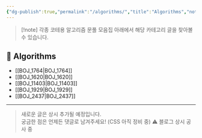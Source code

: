 ```yaml
---
{"dg-publish":true,"permalink":"/algorithms/","title":"Algorithms","noteIcon":"2","created":"2025-08-06T14:45:17.795+09:00","updated":"2025-08-06T14:46:08.855+09:00"}
---
```


> [!note] 각종 코테용 알고리즘 문풀 모음집
아래에서 해당 카테고리 글을 찾아볼 수 있습니다.

## 📂 Algorithms
- [[BOJ_1764\|BOJ_1764]]
- [[BOJ_1620\|BOJ_1620]]
- [[BOJ_11403\|BOJ_11403]]
- [[BOJ_1929\|BOJ_1929]]
- [[BOJ_2437\|BOJ_2437]]

---

> 새로운 글은 상시 추가될 예정입니다.  
> 궁금한 점은 언제든 댓글로 남겨주세요! (CSS 아직 정비 중)
>⚠️ 블로그 상시 공사 중